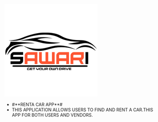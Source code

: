 ![picture](src/Assets/img/logo_black.png) 
<ul>
<li>#**RENTA CAR APP**# </li>
<li>THIS APPLICATION ALLOWS USERS TO FIND AND RENT A CAR.THIS  APP FOR BOTH USERS AND VENDORS.</li>
</ul>

